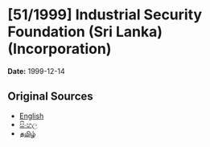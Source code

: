 # [51/1999] Industrial Security Foundation (Sri Lanka) (Incorporation)

**Date:** 1999-12-14

## Original Sources

- [English](https://documents.gov.lk/view/acts/1999/12/51-1999_E.pdf)
- [සිංහල](https://documents.gov.lk/view/acts/1999/12/51-1999_S.pdf)
- [தமிழ்](https://documents.gov.lk/view/acts/1999/12/51-1999_T.pdf)
